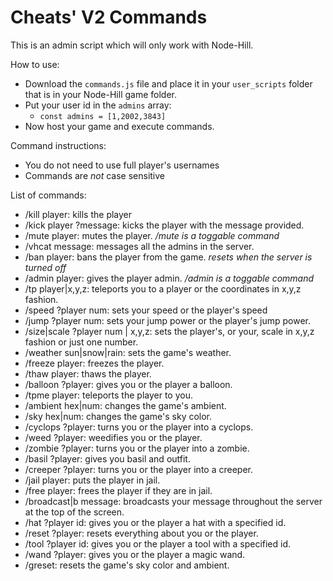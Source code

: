 # Cheats' V2 Commands

This is an admin script which will only work with Node-Hill.

How to use:
- Download the `commands.js` file and place it in your `user_scripts` folder that is in your Node-Hill game folder.
- Put your user id in the `admins` array:
    - `const admins = [1,2002,3843]`
- Now host your game and execute commands.


Command instructions:
- You do not need to use full player's usernames
- Commands are *not* case sensitive

List of commands:

- /kill player: kills the player
- /kick player ?message: kicks the player with the message provided.
- /mute player: mutes the player. */mute is a toggable command*
- /vhcat message: messages all the admins in the server.
- /ban player: bans the player from the game. *resets when the server is turned off*
- /admin player: gives the player admin. */admin is a toggable command*
- /tp player|x,y,z: teleports you to a player or the coordinates in x,y,z fashion.
- /speed ?player num: sets your speed or the player's speed
- /jump ?player num: sets your jump power or the player's jump power.
- /size|scale ?player num | x,y,z: sets the player's, or your, scale in x,y,z fashion or just one number.
- /weather sun|snow|rain: sets the game's weather.
- /freeze player: freezes the player.
- /thaw player: thaws the player.
- /balloon ?player: gives you or the player a balloon.
- /tpme player: teleports the player to you.
- /ambient hex|num: changes the game's ambient.
- /sky hex|num: changes the game's sky color.
- /cyclops ?player: turns you or the player into a cyclops.
- /weed ?player: weedifies you or the player.
- /zombie ?player: turns you or the player into a zombie.
- /basil ?player: gives you basil and outfit.
- /creeper ?player: turns you or the player into a creeper.
- /jail player: puts the player in jail.
- /free player: frees the player if they are in jail.
- /broadcast|b message: broadcasts your message throughout the server at the top of the screen.
- /hat ?player id: gives you or the player a hat with a specified id.
- /reset ?player: resets everything about you or the player.
- /tool ?player id: gives you or the player a tool with a specified id.
- /wand ?player: gives you or the player a magic wand.
- /greset: resets the game's sky color and ambient.